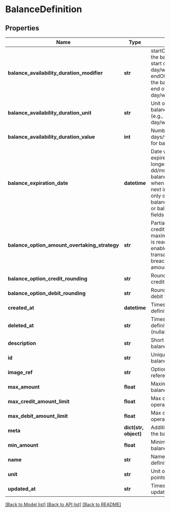 # BalanceDefinition

## Properties
Name | Type | Description | Notes
------------ | ------------- | ------------- | -------------
**balance_availability_duration_modifier** | **str** | startOfPeriod depicts the balancy expiry on start of day/week/month/year. endOfPeriod depicts the balancy expiry on end of day/week/month/year | [optional] 
**balance_availability_duration_unit** | **str** | Unit of time for the balance&#39;s availability (e.g., day/week/month/year). | [optional] 
**balance_availability_duration_value** | **int** | Number of days/weeks/month/year for balance expiry | [optional] 
**balance_expiration_date** | **datetime** | Date when the balance expires and can no longer be used, in dd/mm format. The balance will be expired when this date appears next in the calendar and only one of balanceExpirationDate or balance availability fields can be used. | [optional] 
**balance_option_amount_overtaking_strategy** | **str** | Partial enables partial credit of balance if maximum balance limit is reaching. Strict enables rejection of transaction if it will breach the max credit amount limit. | [optional] 
**balance_option_credit_rounding** | **str** | Rounding strategy for credit transactions. | [optional] 
**balance_option_debit_rounding** | **str** | Rounding strategy for debit transactions. | [optional] 
**created_at** | **datetime** | Timestamp of balance definition creation. | [optional] 
**deleted_at** | **str** | Timestamp of balance definition deletion (nullable). | [optional] 
**description** | **str** | Short description of the balance definition. | [optional] 
**id** | **str** | Unique identifier for the balance definition. | [optional] 
**image_ref** | **str** | Optional image reference URL. | [optional] 
**max_amount** | **float** | Maximum allowable balance. | [optional] 
**max_credit_amount_limit** | **float** | Max credit allowed per operation. | [optional] 
**max_debit_amount_limit** | **float** | Max debit allowed per operation. | [optional] 
**meta** | **dict(str, object)** | Additional metadata for the balance definition. | [optional] 
**min_amount** | **float** | Minimum allowable balance. | [optional] 
**name** | **str** | Name of the balance definition. | [optional] 
**unit** | **str** | Unit of balance (e.g., points, currency). | [optional] 
**updated_at** | **str** | Timestamp of the last update. | [optional] 

[[Back to Model list]](../README.md#documentation-for-models) [[Back to API list]](../README.md#documentation-for-api-endpoints) [[Back to README]](../README.md)


